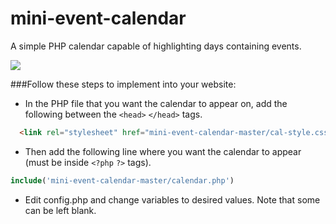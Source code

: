 # mini-event-calendar
A simple PHP calendar capable of highlighting days containing events. 

![](http://i.imgur.com/s2zlu3w.png)



###Follow these steps to implement into your website:

* In the PHP file that you want the calendar to appear on, add the following between the `<head>` `</head>` tags.
```html
  <link rel="stylesheet" href="mini-event-calendar-master/cal-style.css">
```
* Then add the following line where you want the calendar to appear (must be inside `<?php` `?>` tags).
```php
include('mini-event-calendar-master/calendar.php')
```
* Edit config.php and change variables to desired values. Note that some can be left blank.
